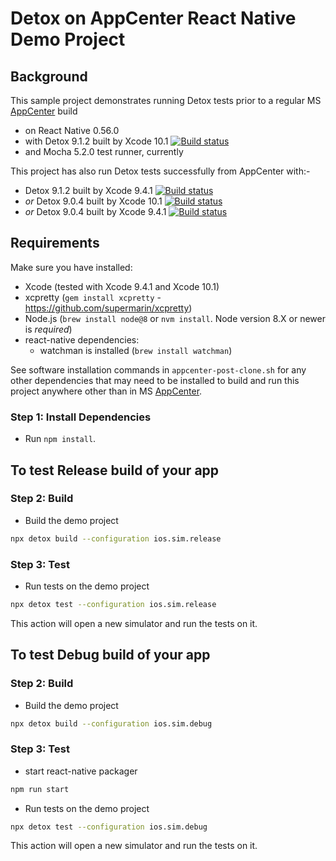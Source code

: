 # Detox on AppCenter React Native Demo Project

## Background
This sample project demonstrates running Detox tests prior to a regular MS [AppCenter](https://appcenter.ms/) build
* on React Native 0.56.0
* with Detox 9.1.2 built by Xcode 10.1 [![Build status](https://build.appcenter.ms/v0.1/apps/b941d881-bc98-48d1-8bc6-8ddf76856b36/branches/detox_9.1.2-xcode_10.1/badge)](https://appcenter.ms)
* and Mocha 5.2.0 test runner, currently

This project has also run Detox tests successfully from AppCenter with:-
* Detox 9.1.2 built by Xcode 9.4.1 [![Build status](https://build.appcenter.ms/v0.1/apps/b941d881-bc98-48d1-8bc6-8ddf76856b36/branches/detox_9.1.2/badge)](https://appcenter.ms)
* _or_ Detox 9.0.4 built by Xcode 10.1 [![Build status](https://build.appcenter.ms/v0.1/apps/b941d881-bc98-48d1-8bc6-8ddf76856b36/branches/detox_9.0.4-xcode_10.1/badge)](https://appcenter.ms)
* _or_ Detox 9.0.4 built by Xcode 9.4.1 [![Build status](https://build.appcenter.ms/v0.1/apps/b941d881-bc98-48d1-8bc6-8ddf76856b36/branches/detox_9.0.4/badge)](https://appcenter.ms)

## Requirements
Make sure you have installed:
* Xcode (tested with Xcode 9.4.1 and Xcode 10.1)
* xcpretty (`gem install xcpretty` - https://github.com/supermarin/xcpretty)
* Node.js (`brew install node@8` or `nvm install`. Node version 8.X or newer is _required_)
* react-native dependencies:
   * watchman is installed (`brew install watchman`)

See software installation commands in `appcenter-post-clone.sh` for any other dependencies that may need to be installed to build and run this project anywhere other than in MS [AppCenter](https://appcenter.ms/).

### Step 1: Install Dependencies
* Run `npm install`.

## To test Release build of your app
### Step 2: Build
* Build the demo project
 ```sh
 npx detox build --configuration ios.sim.release
 ```

### Step 3: Test
* Run tests on the demo project
 ```sh
 npx detox test --configuration ios.sim.release
 ```
 This action will open a new simulator and run the tests on it.

## To test Debug build of your app
### Step 2: Build
* Build the demo project
 ```sh
 npx detox build --configuration ios.sim.debug
 ```

### Step 3: Test
 * start react-native packager
 ```sh
 npm run start
 ```

 * Run tests on the demo project
 ```sh
 npx detox test --configuration ios.sim.debug
 ```
 This action will open a new simulator and run the tests on it.

